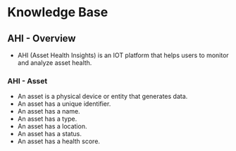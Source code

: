 # Knowledge Base

## AHI - Overview
+ AHI (Asset Health Insights) is an IOT platform that helps users to monitor and analyze asset health.

### AHI - Asset
+ An asset is a physical device or entity that generates data.
+ An asset has a unique identifier.
+ An asset has a name.
+ An asset has a type.
+ An asset has a location.
+ An asset has a status.
+ An asset has a health score.
